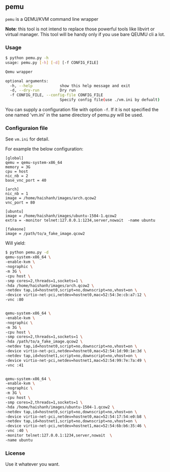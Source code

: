## pemu

`pemu` is a QEMU/KVM command line wrapper

**Note**: this tool is not intend to replace those powerful tools like libvirt or virtual manager. This tool will be handy only if you use bare QEUMU cli a lot.

### Usage

```sh
$ python pemu.py -h
usage: pemu.py [-h] [-d] [-f CONFIG_FILE]

Qemu wrapper

optional arguments:
  -h, --help            show this help message and exit
  -d, --dry-run         Dry run
  -f CONFIG_FILE, --config-file CONFIG_FILE
                        Specify config file(use ./vm.ini by defualt) 
```

You can supply a configuration file with option `-f`. If it is not specified the one named 'vm.ini' in the same directory of pemu.py will be used.

### Configuraion file

See `vm.ini` for detail.

For example the below configuration:

```text
[global]
qemu = qemu-system-x86_64 
memory = 3G
cpu = host
nic_nb = 2
base_vnc_port = 40

[arch]
nic_nb = 1
image = /home/haishanh/images/arch.qcow2
vnc_port = 80

[ubuntu]
image = /home/haishanh/images/ubuntu-1504-1.qcow2
extra = -monitor telnet:127.0.0.1:1234,server,nowait  -name ubuntu

[fakeone]
image = /path/to/a_fake_image.qcow2
```

Will yield:

```sh
$ python pemu.py -d
qemu-system-x86_64 \
-enable-kvm \
-nographic \
-m 3G \
-cpu host \
-smp cores=2,threads=1,sockets=1 \
-hda /home/haishanh/images/arch.qcow2 \
-netdev tap,id=hostnet0,script=no,downscript=no,vhost=on \
-device virtio-net-pci,netdev=hostnet0,mac=52:54:3e:cb:a7:12 \
-vnc :80 


qemu-system-x86_64 \
-enable-kvm \
-nographic \
-m 3G \
-cpu host \
-smp cores=2,threads=1,sockets=1 \
-hda /path/to/a_fake_image.qcow2 \
-netdev tap,id=hostnet0,script=no,downscript=no,vhost=on \
-device virtio-net-pci,netdev=hostnet0,mac=52:54:1d:90:1e:3d \
-netdev tap,id=hostnet1,script=no,downscript=no,vhost=on \
-device virtio-net-pci,netdev=hostnet1,mac=52:54:99:7e:7a:49 \
-vnc :41 


qemu-system-x86_64 \
-enable-kvm \
-nographic \
-m 3G \
-cpu host \
-smp cores=2,threads=1,sockets=1 \
-hda /home/haishanh/images/ubuntu-1504-1.qcow2 \
-netdev tap,id=hostnet0,script=no,downscript=no,vhost=on \
-device virtio-net-pci,netdev=hostnet0,mac=52:54:17:54:e0:b8 \
-netdev tap,id=hostnet1,script=no,downscript=no,vhost=on \
-device virtio-net-pci,netdev=hostnet1,mac=52:54:6b:b6:35:46 \
-vnc :40 \
-monitor telnet:127.0.0.1:1234,server,nowait  \
-name ubuntu
```

### License

Use it whatever you want.
